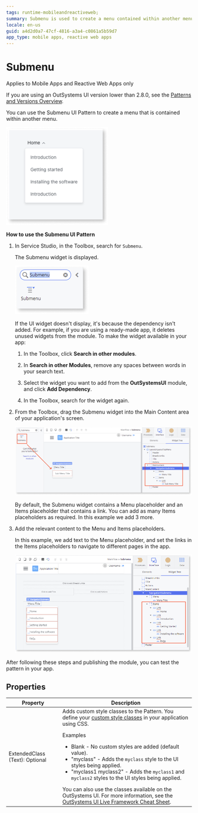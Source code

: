 ```yaml
---
tags: runtime-mobileandreactiveweb;
summary: Submenu is used to create a menu contained within another menu.
locale: en-us
guid: a4d2d0a7-47cf-4816-a3a4-c0861a5b59d7
app_type: mobile apps, reactive web apps
---
```


# Submenu

<div class="info" markdown="1">

Applies to Mobile Apps and Reactive Web Apps only

</div>

<div class="info" markdown="1">

If you are using an OutSystems UI version lower than 2.8.0, see the [Patterns and Versions Overview](https://outsystemsui.outsystems.com/OutsystemsUiWebsite/MigrationOverview).
                            
</div>

You can use the Submenu UI Pattern to create a menu that is contained within another menu.

![Example submenu](<images/submenu-example-ss.png>)

**How to use the Submenu UI Pattern**

1. In Service Studio, in the Toolbox, search for `Submenu`.

    The Submenu widget is displayed.

    ![Submenu widget](<images/submenu-widget-ss.png>)

    If the UI widget doesn't display, it's because the dependency isn't added. For example, if you are using a ready-made app, it deletes unused widgets from the module. To make the widget available in your app:

    1. In the Toolbox, click **Search in other modules**.

    1. In **Search in other Modules**, remove any spaces between words in your search text.
    
    1. Select the widget you want to add from the **OutSystemsUI** module, and click **Add Dependency**. 
    
    1. In the Toolbox, search for the widget again.

1. From the Toolbox, drag the Submenu widget into the Main Content area of your application's screen.

    ![Drag widget to screen](<images/submenu-dragwidget-ss.png>)

    By default, the Submenu widget contains a Menu placeholder and an Items placeholder that contains a link. You can add as many Items placeholders as required. In this example we add 3 more.

1. Add the relevant content to the Menu and Items placeholders.

    In this example, we add text to the Menu placeholder, and set the links in the Items placeholders to navigate to different pages in the app.

    ![Add content](<images/submenu-additems-ss.png>)

After following these steps and publishing the module, you can test the pattern in your app.

## Properties

| Property | Description |
|---|---|
| ExtendedClass (Text): Optional | Adds custom style classes to the Pattern. You define your [custom style classes](../../../../../develop/ui/look-feel/css.md) in your application using CSS. <p>Examples <ul><li>Blank - No custom styles are added (default value).</li><li>"myclass" - Adds the ``myclass`` style to the UI styles being applied.</li><li>"myclass1 myclass2" - Adds the ``myclass1`` and ``myclass2`` styles to the UI styles being applied.</li></ul></p>You can also use the classes available on the OutSystems UI. For more information, see the [OutSystems UI Live Framework Cheat Sheet](https://outsystemsui.outsystems.com/OutsystemsUiWebsite/CheatSheet). |

